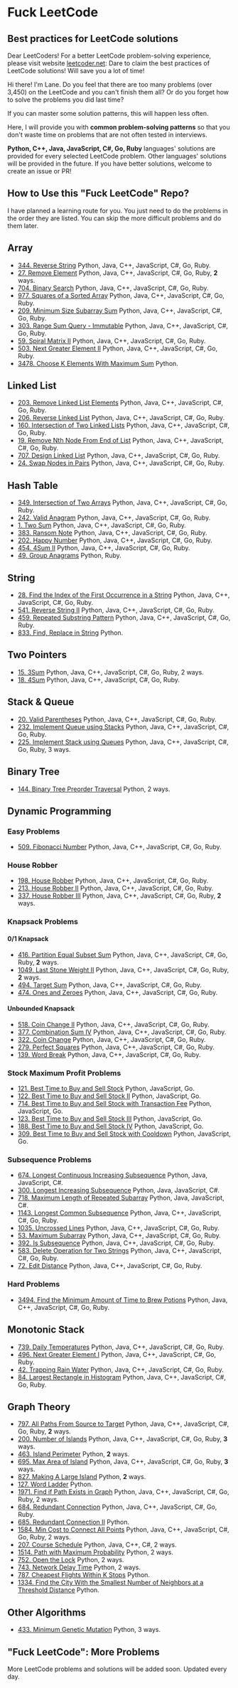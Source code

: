 # Fuck LeetCode

## Best practices for LeetCode solutions

Dear LeetCoders! For a better LeetCode problem-solving experience, please visit website [leetcoder.net](https://leetcoder.net): Dare to claim the best practices of LeetCode solutions! Will save you a lot of time!

Hi there! I'm Lane.
Do you feel that there are too many problems (over 3,450) on the LeetCode and you can't finish them all?
Or do you forget how to solve the problems you did last time?

If you can master some solution patterns, this will happen less often.

Here, I will provide you with **common problem-solving patterns** so that you don't waste time on problems that are not often tested in interviews.

**Python, C++, Java, JavaScript, C#, Go, Ruby** languages' solutions are provided for every selected LeetCode problem. Other languages' solutions will be provided in the future. If you have better solutions, welcome to create an issue or PR!

## How to Use this "Fuck LeetCode" Repo?

I have planned a learning route for you. You just need to do the problems in the order they are listed.
You can skip the more difficult problems and do them later.

## Array
- <a name="344"></a>[344. Reverse String](en/1-1000/344-reverse-string.md) Python, Java, C++, JavaScript, C#, Go, Ruby.
- [27. Remove Element](en/1-1000/27-remove-element.md) Python, Java, C++, JavaScript, C#, Go, Ruby, **2** ways.
- [704. Binary Search](en/1-1000/704-binary-search.md) Python, Java, C++, JavaScript, C#, Go, Ruby.
- [977. Squares of a Sorted Array](en/1-1000/977-squares-of-a-sorted-array.md) Python, Java, C++, JavaScript, C#, Go, Ruby.
- [209. Minimum Size Subarray Sum](en/1-1000/209-minimum-size-subarray-sum.md) Python, Java, C++, JavaScript, C#, Go, Ruby.
- [303. Range Sum Query - Immutable](en/1-1000/303-range-sum-query-immutable.md) Python, Java, C++, JavaScript, C#, Go, Ruby.
- [59. Spiral Matrix II](en/1-1000/59-spiral-matrix-ii.md) Python, Java, C++, JavaScript, C#, Go, Ruby.
- [503. Next Greater Element II](en/1-1000/503-next-greater-element-ii.md) Python, Java, C++, JavaScript, C#, Go, Ruby.
- [3478. Choose K Elements With Maximum Sum](https://leetcoder.net/en/leetcode/3478-choose-k-elements-with-maximum-sum) Python.

## Linked List
- [203. Remove Linked List Elements](en/1-1000/203-remove-linked-list-elements.md) Python, Java, C++, JavaScript, C#, Go, Ruby.
- [206. Reverse Linked List](en/1-1000/206-reverse-linked-list.md) Python, Java, C++, JavaScript, C#, Go, Ruby.
- [160. Intersection of Two Linked Lists](en/1-1000/160-intersection-of-two-linked-lists.md) Python, Java, C++, JavaScript, C#, Go, Ruby.
- [19. Remove Nth Node From End of List](en/1-1000/19-remove-nth-node-from-end-of-list.md) Python, Java, C++, JavaScript, C#, Go, Ruby.
- [707. Design Linked List](en/1-1000/707-design-linked-list.md) Python, Java, C++, JavaScript, C#, Go, Ruby.
- [24. Swap Nodes in Pairs](en/1-1000/24-swap-nodes-in-pairs.md) Python, Java, C++, JavaScript, C#, Go, Ruby.

## Hash Table
- [349. Intersection of Two Arrays](en/1-1000/349-intersection-of-two-arrays.md) Python, Java, C++, JavaScript, C#, Go, Ruby.
- [242. Valid Anagram](en/1-1000/242-valid-anagram.md) Python, Java, C++, JavaScript, C#, Go, Ruby.
- [1. Two Sum](en/1-1000/1-two-sum.md) Python, Java, C++, JavaScript, C#, Go, Ruby.
- [383. Ransom Note](en/1-1000/383-ransom-note.md) Python, Java, C++, JavaScript, C#, Go, Ruby.
- [202. Happy Number](en/1-1000/202-happy-number.md) Python, Java, C++, JavaScript, C#, Go, Ruby.
- [454. 4Sum II](en/1-1000/454-4sum-ii.md) Python, Java, C++, JavaScript, C#, Go, Ruby.
- [49. Group Anagrams](https://leetcoder.net/en/leetcode/49-group-anagrams) Python, Ruby.

## String
- [28. Find the Index of the First Occurrence in a String](en/1-1000/28-find-the-index-of-the-first-occurrence-in-a-string.md) Python, Java, C++, JavaScript, C#, Go, Ruby.
- [541. Reverse String II](en/1-1000/541-reverse-string-ii.md) Python, Java, C++, JavaScript, C#, Go, Ruby.
- [459. Repeated Substring Pattern](en/1-1000/459-repeated-substring-pattern.md) Python, Java, C++, JavaScript, C#, Go, Ruby.
- [833. Find, Replace in String](https://leetcoder.net/en/leetcode/833-find-and-replace-in-string) Python.

## Two Pointers
- [15. 3Sum](en/1-1000/15-3sum.md) Python, Java, C++, JavaScript, C#, Go, Ruby, 2 ways.
- [18. 4Sum](en/1-1000/18-4sum.md) Python, Java, C++, JavaScript, C#, Go, Ruby.

## Stack & Queue
- [20. Valid Parentheses](en/1-1000/20-valid-parentheses.md) Python, Java, C++, JavaScript, C#, Go, Ruby.
- [232. Implement Queue using Stacks](en/1-1000/232-implement-queue-using-stacks.md) Python, Java, C++, JavaScript, C#, Go, Ruby.
- [225. Implement Stack using Queues](en/1-1000/225-implement-stack-using-queues.md) Python, Java, C++, JavaScript, C#, Go, Ruby, 3 ways.

## Binary Tree
- [144. Binary Tree Preorder Traversal](en/1-1000/144-binary-tree-preorder-traversal.md) Python, 2 ways.

## Dynamic Programming
### Easy Problems
- [509. Fibonacci Number](en/1-1000/509-fibonacci-number.md) Python, Java, C++, JavaScript, C#, Go, Ruby.

### House Robber
- [198. House Robber](en/1-1000/198-house-robber.md) Python, Java, C++, JavaScript, C#, Go, Ruby.
- [213. House Robber II](en/1-1000/213-house-robber-ii.md) Python, Java, C++, JavaScript, C#, Go, Ruby.
- [337. House Robber III](en/1-1000/337-house-robber-iii.md) Python, Java, C++, JavaScript, C#, Go, Ruby, **2** ways.

### Knapsack Problems
#### 0/1 Knapsack
- [416. Partition Equal Subset Sum](en/1-1000/416-partition-equal-subset-sum.md) Python, Java, C++, JavaScript, C#, Go, Ruby, **2** ways.
- [1049. Last Stone Weight II](en/1001-2000/1049-last-stone-weight-ii.md) Python, Java, C++, JavaScript, C#, Go, Ruby, **2** ways.
- [494. Target Sum](en/1-1000/494-target-sum.md) Python, Java, C++, JavaScript, C#, Go, Ruby.
- [474. Ones and Zeroes](en/1-1000/474-ones-and-zeroes.md) Python, Java, C++, JavaScript, C#, Go, Ruby.

#### Unbounded Knapsack
- [518. Coin Change II](en/1-1000/518-coin-change-ii.md) Python, Java, C++, JavaScript, C#, Go, Ruby.
- [377. Combination Sum IV](en/1-1000/377-combination-sum-iv.md) Python, Java, C++, JavaScript, C#, Go, Ruby.
- [322. Coin Change](en/1-1000/322-coin-change.md) Python, Java, C++, JavaScript, C#, Go, Ruby.
- [279. Perfect Squares](en/1-1000/279-perfect-squares.md) Python, Java, C++, JavaScript, C#, Go, Ruby.
- [139. Word Break](en/1-1000/139-word-break.md) Python, Java, C++, JavaScript, C#, Go, Ruby.

### Stock Maximum Profit Problems
- [121. Best Time to Buy and Sell Stock](en/1-1000/121-best-time-to-buy-and-sell-stock.md) Python, JavaScript, Go.
- [122. Best Time to Buy and Sell Stock II](en/1-1000/122-best-time-to-buy-and-sell-stock-ii.md) Python, JavaScript, Go.
- [714. Best Time to Buy and Sell Stock with Transaction Fee](en/1-1000/714-best-time-to-buy-and-sell-stock-with-transaction-fee.md) Python, JavaScript, Go.
- [123. Best Time to Buy and Sell Stock III](en/1-1000/123-best-time-to-buy-and-sell-stock-iii.md) Python, JavaScript, Go.
- [188. Best Time to Buy and Sell Stock IV](en/1-1000/188-best-time-to-buy-and-sell-stock-iv.md) Python, JavaScript, Go.
- [309. Best Time to Buy and Sell Stock with Cooldown](en/1-1000/309-best-time-to-buy-and-sell-stock-with-cooldown.md) Python, JavaScript, Go.

### Subsequence Problems
- [674. Longest Continuous Increasing Subsequence](en/1-1000/674-longest-continuous-increasing-subsequence.md) Python, Java, JavaScript, C#.
- [300. Longest Increasing Subsequence](en/1-1000/300-longest-increasing-subsequence.md) Python, Java, JavaScript, C#.
- [718. Maximum Length of Repeated Subarray](en/1-1000/718-maximum-length-of-repeated-subarray.md) Python, Java, JavaScript, C#.
- [1143. Longest Common Subsequence](en/1001-2000/1143-longest-common-subsequence.md) Python, Java, C++, JavaScript, C#, Go, Ruby.
- [1035. Uncrossed Lines](en/1001-2000/1035-uncrossed-lines.md) Python, Java, C++, JavaScript, C#, Go, Ruby.
- [53. Maximum Subarray](en/1-1000/53-maximum-subarray.md) Python, Java, C++, JavaScript, C#, Go, Ruby.
- [392. Is Subsequence](en/1-1000/392-is-subsequence.md) Python, Java, C++, JavaScript, C#, Go, Ruby.
- [583. Delete Operation for Two Strings](en/1-1000/583-delete-operation-for-two-strings.md) Python, Java, C++, JavaScript, C#, Go, Ruby.
- [72. Edit Distance](en/1-1000/72-edit-distance.md) Python, Java, C++, JavaScript, C#, Go, Ruby.

### Hard Problems
- [3494. Find the Minimum Amount of Time to Brew Potions](https://leetcoder.net/en/leetcode/3494-find-the-minimum-amount-of-time-to-brew-potions) Python, Java, C++, JavaScript, C#, Go, Ruby.

## Monotonic Stack
- [739. Daily Temperatures](en/1-1000/739-daily-temperatures.md) Python, Java, C++, JavaScript, C#, Go, Ruby.
- [496. Next Greater Element I](en/1-1000/496-next-greater-element-i.md) Python, Java, C++, JavaScript, C#, Go, Ruby.
- [42. Trapping Rain Water](en/1-1000/42-trapping-rain-water.md) Python, Java, C++, JavaScript, C#, Go, Ruby.
- [84. Largest Rectangle in Histogram](en/1-1000/84-largest-rectangle-in-histogram.md) Python, Java, C++, JavaScript, C#, Go, Ruby.

## Graph Theory
- [797. All Paths From Source to Target](en/1-1000/797-all-paths-from-source-to-target.md) Python, Java, C++, JavaScript, C#, Go, Ruby, **2** ways.
- [200. Number of Islands](en/1-1000/200-number-of-islands.md) Python, Java, C++, JavaScript, C#, Go, Ruby, **3** ways.
- [463. Island Perimeter](en/1-1000/463-island-perimeter.md) Python, **2** ways.
- [695. Max Area of Island](en/1-1000/695-max-area-of-island.md) Python, Java, C++, JavaScript, C#, Go, Ruby, **3** ways.
- [827. Making A Large Island](en/1-1000/827-making-a-large-island.md) Python, **2** ways.
- [127. Word Ladder](en/1-1000/127-word-ladder.md) Python.
- [1971. Find if Path Exists in Graph](en/1001-2000/1971-find-if-path-exists-in-graph.md) Python, Java, C++, JavaScript, C#, Go, Ruby, 2 ways.
- [684. Redundant Connection](en/1-1000/684-redundant-connection.md) Python, Java, C++, JavaScript, C#, Go, Ruby.
- [685. Redundant Connection II](en/1-1000/685-redundant-connection-ii.md) Python.
- [1584. Min Cost to Connect All Points](en/1001-2000/1584-min-cost-to-connect-all-points.md) Python, Java, C++, JavaScript, C#, Go, Ruby, 2 ways.
- [207. Course Schedule](en/1-1000/207-course-schedule.md) Python, Java, C++, C#, 2 ways.
- [1514. Path with Maximum Probability](en/1001-2000/1514-path-with-maximum-probability.md) Python, 2 ways.
- [752. Open the Lock](en/1-1000/752-open-the-lock.md) Python, 2 ways.
- [743. Network Delay Time](en/1-1000/743-network-delay-time.md) Python, 2 ways.
- [787. Cheapest Flights Within K Stops](en/1-1000/787-cheapest-flights-within-k-stops.md) Python.
- [1334. Find the City With the Smallest Number of Neighbors at a Threshold Distance](en/1001-2000/1334-find-the-city-with-the-smallest-number-of-neighbors-at-a-threshold-distance.md) Python.

## Other Algorithms
- [433. Minimum Genetic Mutation](en/1-1000/433-minimum-genetic-mutation.md) Python, 3 ways.

## "Fuck LeetCode": More Problems

More LeetCode problems and solutions will be added soon. Updated every day. 
